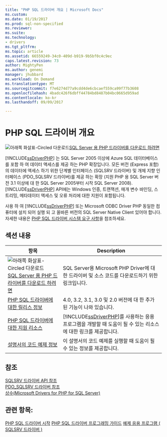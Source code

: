```yaml
---
title: "PHP SQL 드라이버 개요 | Microsoft Docs"
ms.custom: 
ms.date: 01/19/2017
ms.prod: sql-non-specified
ms.reviewer: 
ms.suite: 
ms.technology:
- drivers
ms.tgt_pltfrm: 
ms.topic: article
ms.assetid: 66559249-34c0-409d-b919-9b5bf0c4c9ec
caps.latest.revision: 73
author: MightyPen
ms.author: genemi
manager: jhubbard
ms.workload: On Demand
ms.translationtype: MT
ms.sourcegitcommit: f7e6274d77a9cdd4de6cbcaef559ca99f77b3608
ms.openlocfilehash: 4badc426f6dbff44784bd8487b04bc0665d959ad
ms.contentlocale: ko-kr
ms.lasthandoff: 09/09/2017

---
```

# <a name="overview-of-the-php-sql-driver"></a>PHP SQL 드라이버 개요

![아래쪽 화살표-Circled 다운로드](../../ssdt/media/download.png)[SQL Server 용 PHP 드라이버를 다운로드 하려면](../sql-connection-libraries.md#anchor-20-drivers-relational-access)

[!INCLUDE[ssDriverPHP](../../includes/ssdriverphp_md.md)] 는 SQL Server 2005 이상에 Azure SQL 데이터베이스를 포함 하 여 데이터 액세스를 제공 하는 PHP 확장입니다. 모든 버전 (Express 포함)의 데이터에 액세스 하기 위한 단계별 인터페이스 (SQLSRV 드라이버) 및 개체 지향 인터페이스 (PDO_SQLSRV 드라이버)를 제공 하는 확장 (지원 PHP 용 SQL Server 버전 3.1 이상에 대 한 SQL Server 2005부터 시작 SQL Server 2008). [!INCLUDE[ssDriverPHP](../../includes/ssdriverphp_md.md)] API에는 Windows 인증, 트랜잭션, 매개 변수 바인딩, 스트리밍, 메타데이터 액세스 및 오류 처리에 대한 지원이 포함됩니다.  
  
사용 하 여 [!INCLUDE[ssDriverPHP](../../includes/ssdriverphp_md.md)] 또는 Microsoft ODBC Driver PHP 동일한 컴퓨터에 설치 되어 실행 되 고 올바른 버전의 SQL Server Native Client 있어야 합니다.  자세한 내용은 [PHP SQL 드라이버 시스템 요구 사항](../../connect/php/system-requirements-for-the-php-sql-driver.md)을 참조하세요.  
  
## <a name="in-this-section"></a>섹션 내용  
  
|항목|Description|  
|---------|---------------|  
| ![아래쪽 화살표-Circled 다운로드](../../ssdt/media/download.png)[SQL Server 용 PHP 드라이버를 다운로드 하려면](../sql-connection-libraries.md#anchor-20-drivers-relational-access) | SQL Server용 Microsoft PHP Driver에 대한 드라이버 및 소스 코드를 다운로드하기 위한 링크입니다. |
|[PHP SQL 드라이버에 대한 릴리스 정보](../../connect/php/release-notes-for-the-php-sql-driver.md)|4.0, 3.2, 3.1, 3.0 및 2.0 버전에 대 한 추가 된 기능이 나와 있습니다.|  
|[PHP SQL 드라이버에 대한 지원 리소스](../../connect/php/support-resources-for-the-php-sql-driver.md)|[!INCLUDE[ssDriverPHP](../../includes/ssdriverphp_md.md)]를 사용하는 응용 프로그램을 개발할 때 도움이 될 수 있는 리소스에 대한 링크를 제공합니다.|  
|[설명서의 코드 예제 정보](../../connect/php/about-code-examples-in-the-documentation.md)|이 설명서의 코드 예제를 실행할 때 도움이 될 수 있는 정보를 제공합니다.|  
  
## <a name="reference"></a>참조  
[SQLSRV 드라이버 API 참조](../../connect/php/sqlsrv-driver-api-reference.md)  
[PDO_SQLSRV 드라이버 참조](../../connect/php/pdo-sqlsrv-driver-reference.md)  
[상수&#40;Microsoft Drivers for PHP for SQL Server&#41;](../../connect/php/constants-microsoft-drivers-for-php-for-sql-server.md)  
  
## <a name="see-also"></a>관련 항목:  
[PHP SQL 드라이버 시작](../../connect/php/getting-started-with-the-php-sql-driver.md)
[PHP SQL 드라이버 프로그래밍 가이드](../../connect/php/programming-guide-for-php-sql-driver.md)
[예제 응용 프로그램 &#40; SQLSRV 드라이버 &#41;](../../connect/php/example-application-sqlsrv-driver.md)

